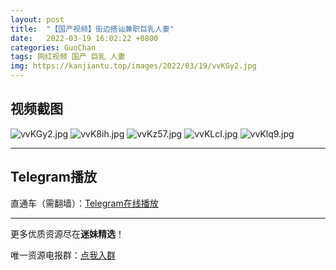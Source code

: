 ```yaml
---
layout: post
title:  "【国产视频】街边搭讪兼职巨乳人妻"
date:   2022-03-19 16:02:22 +0800
categories: GuoChan
tags: 网红视频 国产 巨乳 人妻
img: https://kanjiantu.top/images/2022/03/19/vvKGy2.jpg
---
```



## 视频截图

![vvKGy2.jpg](https://kanjiantu.top/images/2022/03/19/vvKGy2.jpg)
![vvK8ih.jpg](https://kanjiantu.top/images/2022/03/19/vvK8ih.jpg)
![vvKz57.jpg](https://kanjiantu.top/images/2022/03/19/vvKz57.jpg)
![vvKLcI.jpg](https://kanjiantu.top/images/2022/03/19/vvKLcI.jpg)
![vvKlq9.jpg](https://kanjiantu.top/images/2022/03/19/vvKlq9.jpg)

* * *
## Telegram播放

直通车（需翻墙）：[Telegram在线播放](https://t.me/mimeijingxuan/161)

* * *
更多优质资源尽在**迷妹精选**！

唯一资源电报群：[点我入群](https://t.me/mimeijingxuan)


